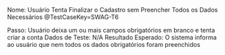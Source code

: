 Nome: Usuário Tenta Finalizar o Cadastro sem Preencher Todos os Dados Necessários
@TestCaseKey=SWAG-T6

Passo: Usuário deixa um ou mais campos obrigatórios em branco e tenta criar a conta
Dados de Teste: N/A
Resultado Esperado: O sistema informa ao usuário que nem todos os dados obrigatórios foram preenchidos